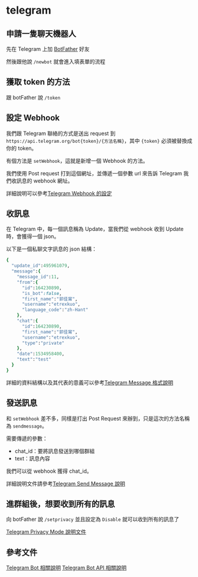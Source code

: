 # telegram

## 申請一隻聊天機器人
先在 Telegram 上加 [BotFather](https://telegram.me/botfather) 好友

然後跟他說 `/newbot` 就會進入填表單的流程

## 獲取 token 的方法
跟 botFather 說 `/token`

## 設定 Webhook
我們跟 Telegram 聯絡的方式是送出 request 到 `https://api.telegram.org/bot{token}/{方法名稱}`，其中 `{token}` 必須被替換成你的 token。

有個方法是 `setWebhook`，這就是新增一個 Webhook 的方法。

我們使用 Post request 打到這個網址，並傳遞一個參數 url 來告訴 Telegram 我們收訊息的 webhook 網址。

詳細說明可以參考[Telegram Webhook 的設定](https://core.telegram.org/bots/api#setwebhook)

## 收訊息

在 Telegram 中，每一個訊息稱為 Update，當我們從 webhook 收到 Update 時，會獲得一個 json。

以下是一個私聊文字訊息的 json 結構：

```ruby
{
  "update_id":495961079,
  "message":{
    "message_id":11,
    "from":{
      "id":164230890,
      "is_bot":false,
      "first_name":"郭佳甯",
      "username":"etrexkuo",
      "language_code":"zh-Hant"
    },
    "chat":{
      "id":164230890,
      "first_name":"郭佳甯",
      "username":"etrexkuo",
      "type":"private"
    },
    "date":1534958400,
    "text":"test"
  }
}
```

詳細的資料結構以及其代表的意義可以參考[Telegram Message 格式說明](https://core.telegram.org/bots/api#message)

## 發送訊息
和 `setWebhook` 差不多，同樣是打出 Post Request 來辦到，只是這次的方法名稱為 `sendmessage`。

需要傳遞的參數：
- chat_id：要將訊息發送到哪個群組
- text：訊息內容

我們可以從 webhook 獲得 chat_id。

詳細說明文件請參考[Telegram Send Message 說明](https://core.telegram.org/bots/api#sendmessage)

## 進群組後，想要收到所有的訊息
向 botFather 說 `/setprivacy` 並且設定為 `Disable` 就可以收到所有的訊息了

[Telegram Privacy Mode 說明文件](https://core.telegram.org/bots#privacy-mode)

## 參考文件
[Telegram Bot 相關說明](https://core.telegram.org/bots)
[Telegram Bot API 相關說明](https://core.telegram.org/bots/api)
